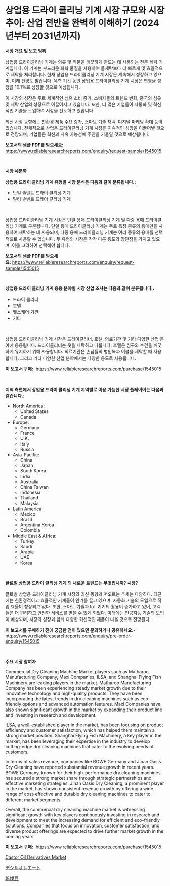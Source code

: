 <p><h1>상업용 드라이 클리닝 기계 시장 규모와 시장 추이: 산업 전반을 완벽히 이해하기 (2024년부터 2031년까지)</h1></p><p><strong>시장 개요 및 보고 범위</strong></p>
<p><p>상업용 드라이클리닝 기계는 의류 및 직물을 깨끗하게 만드는 데 사용되는 전문 세탁 기계입니다. 이 기계는 부드러운 화학 물질을 사용하여 물세탁보다 더 빠르게 및 효율적으로 세탁을 처리합니다. 현재 상업용 드라이클리닝 기계 시장은 계속해서 성장하고 있으며, 미래 전망도 밝습니다. 예측 기간 동안 상업용 드라이클리닝 기계 시장은 연평균 성장률 10.1%로 성장할 것으로 예상됩니다. </p><p>이 시장의 성장은 주로 세계적인 섬유 소비 증가, 소비자들의 트렌드 변화, 중국의 섬유 및 세탁 산업의 성장으로 이끌어지고 있습니다. 또한, 더 많은 기업들이 자동화 및 혁신적인 기술을 도입하여 시장을 선도하고 있습니다.</p><p>최신 시장 동향에는 친환경 제품 수요 증가, 스마트 기술 채택, 디지털 마케팅 확대 등이 있습니다. 전체적으로 상업용 드라이클리닝 기계 시장은 지속적인 성장을 이끌어낼 것으로 전망되며, 기업들은 혁신과 지속 가능성에 주안을 기울일 것으로 예상됩니다.</p></p>
<p><strong>보고서의 샘플 PDF를 받으세요:</strong> <a href="https://www.reliableresearchreports.com/enquiry/request-sample/1545015">https://www.reliableresearchreports.com/enquiry/request-sample/1545015</a></p>
<p>&nbsp;</p>
<p><strong>시장 세분화</strong></p>
<p><strong>상업용 드라이 클리닝 기계 유형별 시장 분석은 다음과 같이 분류됩니다.:</strong></p>
<p><ul><li>단일 솔벤트 드라이 클리닝 기계</li><li>멀티 솔벤트 드라이 클리닝 기계</li></ul></p>
<p>&nbsp;</p>
<p><p>상업용 드라이클리닝 기계 시장은 단일 용매 드라이클리닝 기계 및 다중 용매 드라이클리닝 기계로 구분됩니다. 단일 용매 드라이클리닝 기계는 주로 특정 종류의 용매만을 사용하여 세탁하는 데 사용되며, 다중 용매 드라이클리닝 기계는 여러 종류의 용매를 선택적으로 사용할 수 있습니다. 두 유형의 시장은 각각 다른 용도와 장단점을 가지고 있으며, 이를 고려하여 선택해야 합니다.</p></p>
<p><strong>보고서의 샘플 PDF를 받으세요:</strong>&nbsp;<a href="https://www.reliableresearchreports.com/enquiry/request-sample/1545015">https://www.reliableresearchreports.com/enquiry/request-sample/1545015</a></p>
<p>&nbsp;</p>
<p><strong> 상업용 드라이 클리닝 기계 응용 분야별 시장 산업 조사는 다음과 같이 분류됩니다.:</strong></p>
<p><ul><li>드라이 클리너</li><li>호텔</li><li>헬스케어 기관</li><li>기타</li></ul></p>
<p>&nbsp;</p>
<p><p>상업용 드라이클리닝 기계 시장은 드라이클리너, 호텔, 의료기관 및 기타 다양한 산업 분야에 응용됩니다. 드라이클리너는 옷을 세탁하고 다릅니다. 호텔은 침구와 수건을 깨끗하게 유지하기 위해 사용합니다. 의료기관은 손님들의 병원복과 이불을 세탁할 때 사용합니다. 그리고 기타 다양한 산업 분야에서는 다양한 용도로 사용됩니다.</p></p>
<p><strong>이 보고서 구매:</strong>&nbsp; <a href="https://www.reliableresearchreports.com/purchase/1545015">https://www.reliableresearchreports.com/purchase/1545015</a></p>
<p>&nbsp;</p>
<p><strong>지역 측면에서 상업용 드라이 클리닝 기계 지역별로 이용 가능한 시장 플레이어는 다음과 같습니다.:</strong></p>
<p><ul>
    <li>
        North America:
        <ul>
            <li>United States</li>
            <li>Canada</li>
        </ul>
    </li>
    <li>
        Europe:
        <ul>
            <li>Germany</li>
            <li>France</li>
            <li>U.K.</li>
            <li>Italy</li>
            <li>Russia</li>
        </ul>
    </li>
    <li>
        Asia-Pacific:
        <ul>
            <li>China</li>
            <li>Japan</li>
            <li>South Korea</li>
            <li>India</li>
            <li>Australia</li>
            <li>China Taiwan</li>
            <li>Indonesia</li>
            <li>Thailand</li>
            <li>Malaysia</li>
        </ul>
    </li>
    <li>
        Latin America:
        <ul>
            <li>Mexico</li>
            <li>Brazil</li>
            <li>Argentina Korea</li>
            <li>Colombia</li>
        </ul>
    </li>
    <li>
        Middle East & Africa:
        <ul>
            <li>Turkey</li>
            <li>Saudi</li>
            <li>Arabia</li>
            <li>UAE</li>
            <li>Korea</li>
        </ul>
    </li>
    </ul></p>
<p>&nbsp;</p>
<p><strong>글로벌 상업용 드라이 클리닝 기계 의 새로운 트렌드는 무엇입니까? 시장?</strong></p>
<p><p>글로벌 상업용 드라이클리닝 기계 시장의 최신 동향과 떠오르는 추세는 다양하다. 최근에는 친환경적이고 효율적인 기계들이 인기를 끌고 있으며, 자동화 기술의 도입으로 작업 효율이 향상되고 있다. 또한, 스마트 기술과 IoT 기기의 활용이 증가하고 있어, 고객들은 더 편리하고 안전한 서비스를 받을 수 있게 되었다. 미래에는 인공지능 기술의 도입이 예상되며, 시장의 성장과 함께 다양한 혁신적인 제품이 나올 것으로 전망된다.</p></p>
<p><strong>이 보고서를 구매하기 전에 궁금한 점이 있으면 문의하거나 공유하세요.</strong>- <a href="https://www.reliableresearchreports.com/enquiry/pre-order-enquiry/1545015">https://www.reliableresearchreports.com/enquiry/pre-order-enquiry/1545015</a></p>
<p>&nbsp;</p>
<p><strong>주요 시장 참여자</strong></p>
<p><p>Commercial Dry Cleaning Machine Market players such as Matharoo Manufacturing Company, Maxi Companies, ILSA, and Shanghai Flying Fish Machinery are leading players in the market. Matharoo Manufacturing Company has been experiencing steady market growth due to their innovative technology and high-quality products. They have been incorporating the latest trends in dry cleaning machines such as eco-friendly options and advanced automation features. Maxi Companies have also shown significant growth in the market by expanding their product line and investing in research and development.</p><p>ILSA, a well-established player in the market, has been focusing on product efficiency and customer satisfaction, which has helped them maintain a strong market position. Shanghai Flying Fish Machinery, a key player in the market, has been leveraging their expertise in the industry to develop cutting-edge dry cleaning machines that cater to the evolving needs of customers.</p><p>In terms of sales revenue, companies like BOWE Germany and Jinan Oasis Dry Cleaning have reported substantial revenue growth in recent years. BOWE Germany, known for their high-performance dry cleaning machines, has secured a strong market share through strategic partnerships and effective marketing strategies. Jinan Oasis Dry Cleaning, a prominent player in the market, has shown consistent revenue growth by offering a wide range of cost-effective and durable dry cleaning machines to cater to different market segments.</p><p>Overall, the commercial dry cleaning machine market is witnessing significant growth with key players continuously investing in research and development to meet the increasing demand for efficient and eco-friendly solutions. Companies that focus on innovation, customer satisfaction, and diverse product offerings are expected to drive further market growth in the coming years.</p></p>
<p><strong>이 보고서 구매:</strong>&nbsp;&nbsp;<a href="https://www.reliableresearchreports.com/purchase/1545015">https://www.reliableresearchreports.com/purchase/1545015</a></p>
<p><p><a href="https://metal-farmhouse-e95.notion.site/Castor-Oil-Derivatives-Market-Research-Report-Provides-thorough-Industry-Overview-which-offers-an-I-8c75eb3329074eb59d8379a3cd3be787">Castor Oil Derivatives Market</a></p><p><a href="https://github.com/laurenreichert/Market-Research-Report-List-1/blob/main/891705314804.md">デシルオレエート</a></p><p><a href="https://github.com/RodHoppe07/Market-Research-Report-List-1/blob/main/265470614805.md">乾燥豆</a></p></p>
